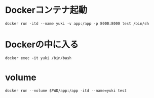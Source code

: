 # Dockerコンテナ起動

```
docker run -itd --name yuki -v app:/app -p 8000:8000 test /bin/sh
```

# Dockerの中に入る

```
docker exec -it yuki /bin/bash
```

# volume

```
docker run --volume $PWD/app:/app -itd --name=yuki test
```